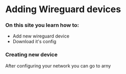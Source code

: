 # Adding Wireguard devices

### On this site you learn how to:

* Add new wireguard device
* Download it's config

### Creating new device

After configuring your network you can go to arny
